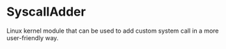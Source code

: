 # SyscallAdder
Linux kernel module that can be used to add custom system call in a more user-friendly way.

